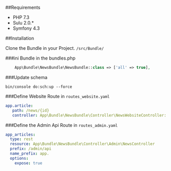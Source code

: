 ##Requirements

* PHP 7.3
* Sulu 2.0.*
* Symfony 4.3

##Installation

Clone the Bundle in your Project.
`
/src/Bundle/
`
 
 
###ini Bundle in the bundles.php
```php
    App\Bundle\NewsBundle\NewsBundle::class => ['all' => true],
```

###Update schema
```shell script
bin/console do:sch:up --force
```


###Define Website Route in `routes_website.yaml`
```yaml
app.article:
   path: /news/{id}
   controller: App\Bundle\NewsBundle\Controller\NewsWebsiteController::indexAction
```
   

   
###Define the Admin Api Route in `routes_admin.yaml`
```yaml
app_articles:
  type: rest
  resource: App\Bundle\NewsBundle\Controller\Admin\NewsController
  prefix: /admin/api
  name_prefix: app.
  options:
    expose: true
```